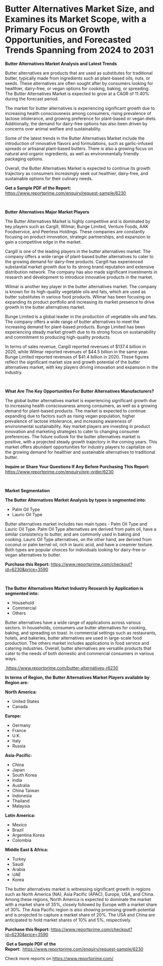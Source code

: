 <p><h1>Butter Alternatives Market Size, and Examines its Market Scope, with a Primary Focus on Growth Opportunities, and Forecasted Trends Spanning from 2024 to 2031</h1></p><p><strong>Butter Alternatives Market Analysis and Latest Trends</strong></p>
<p><p>Butter alternatives are products that are used as substitutes for traditional butter, typically made from ingredients such as plant-based oils, nuts, or seeds. These alternatives are often sought after by consumers looking for healthier, dairy-free, or vegan options for cooking, baking, or spreading. The Butter Alternatives Market is expected to grow at a CAGR of 11.40% during the forecast period.</p><p>The market for butter alternatives is experiencing significant growth due to increasing health consciousness among consumers, rising prevalence of lactose intolerance, and growing preference for plant-based or vegan diets. Additionally, the demand for dairy-free options has also been driven by concerns over animal welfare and sustainability.</p><p>Some of the latest trends in the Butter Alternatives Market include the introduction of innovative flavors and formulations, such as garlic-infused spreads or artisanal plant-based butters. There is also a growing focus on natural and organic ingredients, as well as environmentally friendly packaging options.</p><p>Overall, the Butter Alternatives Market is expected to continue its growth trajectory as consumers increasingly seek out healthier, dairy-free, and sustainable options for their culinary needs.</p></p>
<p><strong>Get a Sample PDF of the Report:&nbsp;</strong> <a href="https://www.reportprime.com/enquiry/request-sample/6230">https://www.reportprime.com/enquiry/request-sample/6230</a></p>
<p>&nbsp;</p>
<p><strong>Butter Alternatives Major Market Players</strong></p>
<p><p>The Butter Alternatives Market is highly competitive and is dominated by key players such as Cargill, Wilmar, Bunge Limited, Venture Foods, AAK Foodservice, and Peerless Holdings. These companies are constantly focusing on product innovation, strategic partnerships, and expansion to gain a competitive edge in the market.</p><p>Cargill is one of the leading players in the butter alternatives market. The company offers a wide range of plant-based butter alternatives to cater to the growing demand for dairy-free products. Cargill has experienced substantial market growth due to its strong brand reputation and extensive distribution network. The company has also made significant investments in research and development to introduce innovative products in the market.</p><p>Wilmar is another key player in the butter alternatives market. The company is known for its high-quality vegetable oils and fats, which are used as butter substitutes in various food products. Wilmar has been focusing on expanding its product portfolio and increasing its market presence to drive growth in the butter alternatives market.</p><p>Bunge Limited is a global leader in the production of vegetable oils and fats. The company offers a wide range of butter alternatives to meet the increasing demand for plant-based products. Bunge Limited has been experiencing steady market growth due to its strong focus on sustainability and commitment to producing high-quality products.</p><p>In terms of sales revenue, Cargill reported revenues of $137.4 billion in 2020, while Wilmar reported revenues of $44.5 billion in the same year. Bunge Limited reported revenues of $41.4 billion in 2020. These figures reflect the significant market size and growth potential of the butter alternatives market, with key players driving innovation and expansion in the industry.</p></p>
<p>&nbsp;</p>
<p><strong>What Are The Key Opportunities For Butter Alternatives Manufacturers?</strong></p>
<p><p>The global butter alternatives market is experiencing significant growth due to increasing health consciousness among consumers, as well as a growing demand for plant-based products. The market is expected to continue expanding due to factors such as rising vegan population, higher prevalence of lactose intolerance, and increasing awareness of environmental sustainability. Key market players are investing in product innovation and marketing strategies to cater to changing consumer preferences. The future outlook for the butter alternatives market is positive, with a projected steady growth trajectory in the coming years. This market offers abundant opportunities for industry players to capitalize on the growing demand for healthier and sustainable alternatives to traditional butter.</p></p>
<p><strong>Inquire or Share Your Questions If Any Before Purchasing This Report:</strong> <a href="https://www.reportprime.com/enquiry/pre-order/6230">https://www.reportprime.com/enquiry/pre-order/6230</a></p>
<p>&nbsp;</p>
<p><strong>Market Segmentation</strong></p>
<p><strong>The Butter Alternatives Market Analysis by types is segmented into:</strong></p>
<p><ul><li>Palm Oil Type</li><li>Lauric Oil Type</li></ul></p>
<p><p>Butter alternatives market includes two main types - Palm Oil Type and Lauric Oil Type. Palm Oil Type alternatives are derived from palm oil, have a similar consistency to butter, and are commonly used in baking and cooking. Lauric Oil Type alternatives, on the other hand, are derived from coconut or palm kernel oil, rich in lauric acid, and have a creamier texture. Both types are popular choices for individuals looking for dairy-free or vegan alternatives to butter.</p></p>
<p><strong>Purchase this Report:&nbsp;</strong><a href="https://www.reportprime.com/checkout?id=6230&price=3590">https://www.reportprime.com/checkout?id=6230&price=3590</a></p>
<p>&nbsp;</p>
<p><strong>The Butter Alternatives Market Industry Research by Application is segmented into:</strong></p>
<p><ul><li>Household</li><li>Commercial</li><li>Others</li></ul></p>
<p><p>Butter alternatives have a wide range of applications across various sectors. In households, consumers use butter alternatives for cooking, baking, and spreading on toast. In commercial settings such as restaurants, hotels, and bakeries, butter alternatives are used in large-scale food production. The others market includes applications in food service and catering industries. Overall, butter alternatives are versatile products that cater to the needs of both domestic and commercial consumers in various ways.</p></p>
<p><a href="https://www.reportprime.com/butter-alternatives-r6230">&nbsp;https://www.reportprime.com/butter-alternatives-r6230</a></p>
<p><strong>In terms of Region, the Butter Alternatives Market Players available by Region are:</strong></p>
<p>
    <p> <strong> North America: </strong>
        <ul>
            <li>United States</li>
            <li>Canada</li>
        </ul>
        </p> 
    <p> <strong> Europe: </strong>
        <ul>
            <li>Germany</li>
            <li>France</li>
            <li>U.K.</li>
            <li>Italy</li>
            <li>Russia</li>
        </ul>
        </p> 
    <p> <strong> Asia-Pacific: </strong>
        <ul>
            <li>China</li>
            <li>Japan</li>
            <li>South Korea</li>
            <li>India</li>
            <li>Australia</li>
            <li>China Taiwan</li>
            <li>Indonesia</li>
            <li>Thailand</li>
            <li>Malaysia</li>
        </ul>
        </p> 
    <p> <strong> Latin America: </strong>
        <ul>
            <li>Mexico</li>
            <li>Brazil</li>
            <li>Argentina Korea</li>
            <li>Colombia</li>
        </ul>
        </p> 
    <p> <strong> Middle East & Africa: </strong>
        <ul>
            <li>Turkey</li>
            <li>Saudi</li>
            <li>Arabia</li>
            <li>UAE</li>
            <li>Korea</li>
        </ul>
    </p>
    </p>
<p><p>The butter alternatives market is witnessing significant growth in regions such as North America (NA), Asia Pacific (APAC), Europe, USA, and China. Among these regions, North America is expected to dominate the market with a market share of 35%, closely followed by Europe with a market share of 30%. The Asia Pacific region is also showing promising growth potential and is projected to capture a market share of 20%. The USA and China are anticipated to hold market shares of 10% and 5%, respectively.</p></p>
<p><strong>Purchase this Report: </strong><a href="https://www.reportprime.com/checkout?id=6230&price=3590">https://www.reportprime.com/checkout?id=6230&price=3590</a></p>
<p>&nbsp;<strong>Get a Sample PDF of the Report:&nbsp;&nbsp;</strong><a href="https://www.reportprime.com/enquiry/request-sample/6230">https://www.reportprime.com/enquiry/request-sample/6230</a></p>
<p><strong></strong></p>
<p>Check more reports on <a href="https://www.reportprime.com/">https://www.reportprime.com/</a></p>